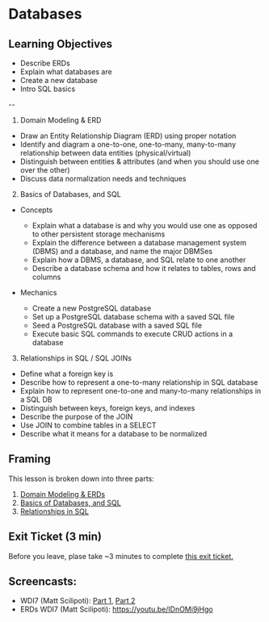 # Databases

## Learning Objectives
- Describe ERDs
- Explain what databases are
- Create a new database
- Intro SQL basics

--

1. Domain Modeling & ERD
  - Draw an Entity Relationship Diagram (ERD) using proper notation
  - Identify and diagram a one-to-one, one-to-many, many-to-many relationship between data entities (physical/virtual)
  - Distinguish between entities & attributes (and when you should use one over the other)
  - Discuss data normalization needs and techniques

2. Basics of Databases, and SQL
  - Concepts
    - Explain what a database is and why you would use one as opposed to other persistent storage mechanisms
    - Explain the difference between a database management system (DBMS) and a database, and name the major DBMSes
    - Explain how a DBMS, a database, and SQL relate to one another
    - Describe a database schema and how it relates to tables, rows and columns

  - Mechanics
    - Create a new PostgreSQL database
    - Set up a PostgreSQL database schema with a saved SQL file
    - Seed a PostgreSQL database with a saved SQL file
    - Execute basic SQL commands to execute CRUD actions in a database

3. Relationships in SQL / SQL JOINs
  - Define what a foreign key is
  - Describe how to represent a one-to-many relationship in SQL database
  - Explain how to represent one-to-one and many-to-many relationships in a SQL DB
  - Distinguish between keys, foreign keys, and indexes
  - Describe the purpose of the JOIN
  - Use JOIN to combine tables in a SELECT
  - Describe what it means for a database to be normalized

## Framing

This lesson is broken down into three parts:

1. [Domain Modeling & ERDs](erd_domains.md)
2. [Basics of Databases, and SQL](sql_basics.md)
3. [Relationships in SQL](sql_relationships.md)

## Exit Ticket (3 min)

Before you leave, plase take ~3 minutes to complete [this exit ticket.](https://docs.google.com/forms/d/1d03NYFphG6m7yAMUY1OlnJZMQWof7Rt6b5MX3Xn4ZPs/viewform)

## Screencasts:

- WDI7 (Matt Scilipoti): [Part 1](https://youtu.be/cuPXKDMEhKw), [Part 2](https://youtu.be/wQtBDerdyKw)
- ERDs WDI7 (Matt Scilipoti): https://youtu.be/IDnOMi9jHgo
